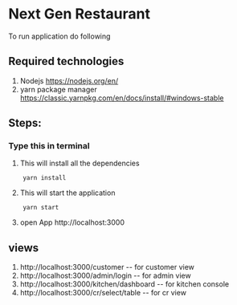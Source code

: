 # Next Gen Restaurant

To run application do following

## Required technologies

1. Nodejs https://nodejs.org/en/
2. yarn package manager https://classic.yarnpkg.com/en/docs/install/#windows-stable

## Steps:

### Type this in terminal

1. This will install all the dependencies

```shell
    yarn install
```

2. This will start the application

```shell
    yarn start
```

3. open App http://localhost:3000

## views

1. http://localhost:3000/customer -- for customer view
2. http://localhost:3000/admin/login -- for admin view
3. http://localhost:3000/kitchen/dashboard -- for kitchen console
4. http://localhost:3000/cr/select/table -- for cr view

